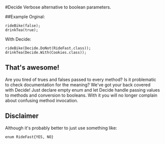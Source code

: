 #Decide
Verbose alternative to boolean parameters.

##Example
Orginal:

    rideBike(false);
    drinkTea(true);

With Decide:

    rideBike(Decide.DoNot(RideFast.class));
    drinkTea(Decide.With(Cookies.class));

## That's awesome!
Are you tired of trues and falses passed to every method? Is it problematic to check documentation for the meaning? We've got your back covered with Decide! Just declare empty enum and let Decide handle passing values to methods and conversion to booleans. With it you will no longer complain about confusing method invocation.

## Disclaimer
Although it's probably better to just use something like:

    enum RideFast{YES, NO}

